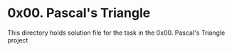 # 0x00. Pascal's Triangle

This directory holds solution file for the task in the 0x00. Pascal's Triangle project
